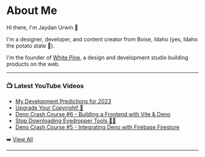 # About Me

Hi there, I'm Jaydan Urwin 👋

I'm a designer, developer, and content creator from Boise, Idaho (yes, Idaho the potato state 🥔).

I'm the founder of [White Pine](https://whitepine.studio), a design and development studio building products on the web.

--- 

### 📺 Latest YouTube Videos 
<!-- YOUTUBE:START -->
- [My Development Predictions for 2023](https://www.youtube.com/watch?v=trBkgkafN3U)
- [Upgrade Your Copyright! 🎉](https://www.youtube.com/watch?v=8nDudmWLS8A)
- [Deno Crash Course #6 - Building a Frontend with Vite &amp; Deno](https://www.youtube.com/watch?v=gr6ORt1YtzQ)
- [Stop Downloading Eyedropper Tools 🎨💦](https://www.youtube.com/watch?v=exn4_2vVoLM)
- [Deno Crash Course #5 - Integrating Deno with Firebase Firestore](https://www.youtube.com/watch?v=cgN77uI8Vuo)
<!-- YOUTUBE:END --> 

➡️ [View All](https://youtube.com/@LittleSticks) 

---

<!--
**jaydanurwin/jaydanurwin** is a ✨ _special_ ✨ repository because its `README.md` (this file) appears on your GitHub profile.

Here are some ideas to get you started:

- 🔭 I’m currently working on ...
- 🌱 I’m currently learning ...
- 👯 I’m looking to collaborate on ...
- 🤔 I’m looking for help with ...
- 💬 Ask me about ...
- 📫 How to reach me: ...
- 😄 Pronouns: ...
- ⚡ Fun fact: ...
-->

